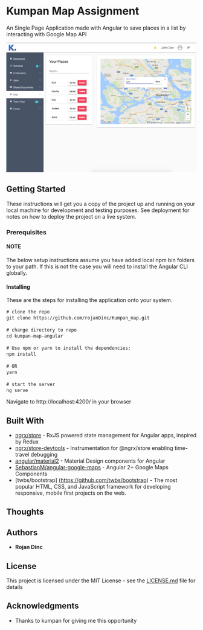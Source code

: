 # Kumpan Map Assignment

An Single Page Application made with Angular to save places in a list by interacting with Google Map API

![](header.png)

## Getting Started

These instructions will get you a copy of the project up and running on your local machine for development and testing purposes. See deployment for notes on how to deploy the project on a live system.

### Prerequisites

#### NOTE
The below setup instructions assume you have added local npm bin folders to your path. If this is not the case you will need to install the Angular CLI globally.

#### Installing

These are the steps for installing the application onto your system.

```
# clone the repo
git clone https://github.com/rojanDinc/Kumpan_map.git

# change directory to repo
cd kumpan-map-angular

# Use npm or yarn to install the dependencies:
npm install

# OR
yarn

# start the server
ng serve
```
Navigate to http://localhost:4200/ in your browser

## Built With

- [ngrx/store](https://github.com/ngrx/store) - RxJS powered state management for Angular apps, inspired by Redux
- [ngrx/store-devtools](https://github.com/ngrx/store-devtools) - Instrumentation for @ngrx/store enabling time-travel debugging
- [angular/material2](https://github.com/angular/material2) - Material Design components for Angular
- [SebastianM/angular-google-maps](https://github.com/SebastianM/angular-google-maps) - Angular 2+ Google Maps Components
- [twbs/bootstrap] (https://github.com/twbs/bootstrap) - The most popular HTML, CSS, and JavaScript framework for developing responsive, mobile first projects on the web.

## Thoughts 



## Authors

* **Rojan Dinc**

## License

This project is licensed under the MIT License - see the [LICENSE.md](LICENSE.md) file for details

## Acknowledgments

* Thanks to kumpan for giving me this opportunity